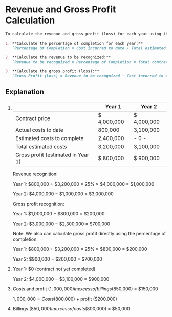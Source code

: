 # Revenue and Gross Profit Calculation
```markdown
To calculate the revenue and gross profit (loss) for each year using the percentage of completion method, follow these steps:

1. **Calculate the percentage of completion for each year:**
   `Percentage of Completion = Cost incurred to date / Total estimated cost`

2. **Calculate the revenue to be recognized:**
   `Revenue to be recognized = Percentage of Completion × Total contract value`

3. **Calculate the gross profit (loss):**
   `Gross Profit (Loss) = Revenue to be recognized - Cost incurred to date`
```

## Explanation

1. ||Year 1|Year 2|
    |---|---|---|
    |Contract price|$ 4,000,000|$ 4,000,000|
    |Actual costs to date|800,000|3,100,000|
    |Estimated costs to complete|2,400,000|- 0 -|
    |Total estimated costs|3,200,000|3,100,000|
    |Gross profit (estimated in Year 1)|$ 800,000|$ 900,000|
    
    Revenue recognition:
    
    Year 1: $800,000 ÷ $3,200,000 = 25% × $4,000,000 = $1,000,000
    
    Year 2: $4,000,000 − $1,000,000 = $3,000,000
    
    Gross profit recognition:
    
    Year 1: $1,000,000 − $800,000 = $200,000
    
    Year 2: $3,000,000 − $2,300,000 = $700,000
    
    Note: We also can calculate gross profit directly using the percentage of completion:
    
    Year 1: $800,000 ÷ $3,200,000 = 25% × $800,000 = $200,000
    
    Year 2: $900,000 − $200,000 = $700,000
    
2. Year 1: $0 (contract not yet completed)
    
    Year 2: $4,000,000 − $3,100,000 = $900,000
    
3. Costs and profit ($1,000,000) in excess of billings ($850,000) = $150,000
    
    $1,000,000 = Costs ($800,000) + profit ($200,000)
    
4. Billings ($850,000) in excess of costs ($800,000) = $50,000

